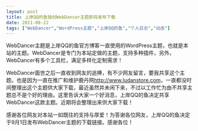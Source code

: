 ```yaml
---
layout: post
title: 上岸QQ的鱼独创WebDancer主题即将发布下载		
date: 2011-08-22
tags: ["WebDancer","WordPress主题","上岸QQ的鱼","个人日志","动态"]
---
```


WebDancer主题是上岸QQ的鱼官方博客一直使用的WordPress主题，也就是本站的主题。WebDancer是专门为本站定做的主题，支持多种插件，另外，WebDancer有多个工具栏，满足多样化定制需求！

WebDancer面世之后一直收到网友的追捧，有不少网友留言，要我共享这个主题。也是因为一直在推广和维护鹿丹网<a href="http://www.ludanstore.com">http://www.ludanstore.com</a>，一直都没时间整理出这个主题供大家下载，最近虽然并未闲下来，不过以工作忙为由不共享主题总不是个好的理由。这里告诉大家一个好消息，上岸QQ的鱼决定共享WebDancer这款主题。近期将会整理出来供大家下载！

感谢各位网友对本站一如既往的支持与厚爱！为答谢各位网友，上岸QQ的鱼决定于9月1日发布WebDancer主题的下载链接。感谢各位！		